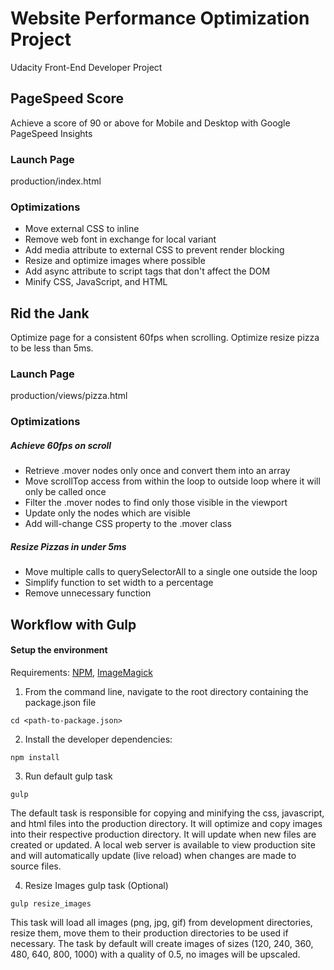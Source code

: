 # Website Performance Optimization Project

Udacity Front-End Developer Project

## PageSpeed Score

Achieve a score of 90 or above for Mobile and Desktop with Google PageSpeed Insights

### Launch Page

production/index.html

### Optimizations

* Move external CSS to inline
* Remove web font in exchange for local variant
* Add media attribute to external CSS to prevent render blocking
* Resize and optimize images where possible
* Add async attribute to script tags that don't affect the DOM
* Minify CSS, JavaScript, and HTML

## Rid the Jank

Optimize page for a consistent 60fps when scrolling. Optimize resize pizza to be less than 5ms.

### Launch Page

production/views/pizza.html

### Optimizations

##### Achieve 60fps on scroll

* Retrieve .mover nodes only once and convert them into an array
* Move scrollTop access from within the loop to outside loop where it will only be called once
* Filter the .mover nodes to find only those visible in the viewport
* Update only the nodes which are visible
* Add will-change CSS property to the .mover class

##### Resize Pizzas in under 5ms

* Move multiple calls to querySelectorAll to a single one outside the loop
* Simplify function to set width to a percentage
* Remove unnecessary function

## Workflow with Gulp

#### Setup the environment

Requirements: [NPM](https://nodejs.org), [ImageMagick](https://www.imagemagick.org/script/download.php)

1. From the command line, navigate to the root directory containing the package.json file
```shell
cd <path-to-package.json>
```
2. Install the developer dependencies:
```shell
npm install
```
3. Run default gulp task
```shell
gulp
```
The default task is responsible for copying and minifying the css, javascript, and html files into the production directory. It will optimize and copy images into their respective production directory. It will update when new files are created or updated. A local web server is available to view production site and will automatically update (live reload) when changes are made to source files.

4. Resize Images gulp task (Optional)
```shell
gulp resize_images
```
This task will load all images (png, jpg, gif) from development directories, resize them, move them to their production directories to be used if necessary. The task by default will create images of sizes (120, 240, 360, 480, 640, 800, 1000) with a quality of 0.5, no images will be upscaled.
